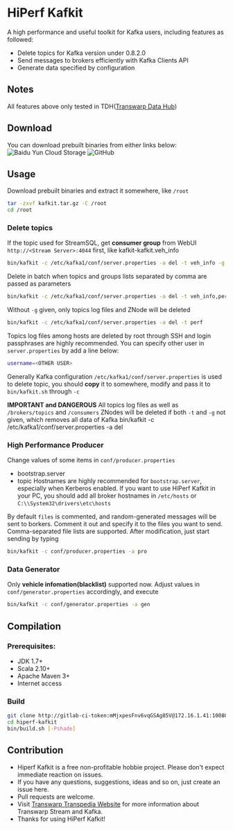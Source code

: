 # HiPerf Kafkit

A high performance and useful toolkit for Kafka users, including features as followed:
* Delete topics for Kafka version under 0.8.2.0
* Send messages to brokers efficiently with Kafka Clients API
* Generate data specified by configuration

## Notes
All features above only tested in TDH(<a href="http://www.transwarp.io">Transwarp Data Hub</a>)

## Download
You can download prebuilt binaries from either links below:
![Baidu Yun Cloud Storage](https://pan.baidu.com/s/1sk8A6CH)
![GitHub](https://github.com/bash-horatio/kafkit-binaries)


## Usage
Download prebuilt binaries and extract it somewhere, like `/root`
```sh
tar -zxvf kafkit.tar.gz -C /root
cd /root
```

### Delete topics
If the topic used for StreamSQL, get **consumer group** from WebUI `http://<Stream Server>:4044` first, like kafkit-kafkit.veh_info
```sh
bin/kafkit -c /etc/kafka1/conf/server.properties -a del -t veh_info -g kafkit-kafkit.veh_info
```

Delete in batch when topics and groups lists separated by comma are passed as parameters
```sh
bin/kafkit -c /etc/kafka1/conf/server.properties -a del -t veh_info,perf -g kafkit-kafkit.veh_info,tdh-streamsql.perf
```

Without `-g` given, only topics log files and ZNode will be deleted
```sh
bin/kafkit -c /etc/kafka1/conf/server.properties -a del -t perf
```

Topics log files among hosts are deleted by root through SSH and login passphrases are highly recommended. You can specify other user in `server.properties` by add a line below:
```sh
username=<OTHER USER>
```

Generally Kafka configuration `/etc/kafka1/conf/server.properties` is used to delete topic, you should **copy** it to somewhere, modify and pass it to `bin/kafkit.sh` through `-c`

**IMPORTANT and DANGEROUS**
All topics log files as well as `/brokers/topics` and `/consumers` ZNodes will be deleted if both `-t` and `-g` not given, which removes all data of Kafka
bin/kafkit -c /etc/kafka1/conf/server.properties -a del

### High Performance Producer
Change values of some items in `conf/producer.properties`
* bootstrap.server
* topic
Hostnames are highly recommended for `bootstrap.server`, especially when Kerberos enabled. If you want to use HiPerf Kafkit in your PC, you should add all broker hostnames in `/etc/hosts` or `C:\\System32\drivers\etc\hosts`

By default `files` is commented, and random-generated messages will be sent to borkers. Comment it out and specify it to the files you want to send. Comma-separated file lists are supported. After modification, just start sending by typing
```sh
bin/kafkit -c conf/producer.properties -a pro
```

### Data Generator
Only **vehicle infomation(blacklist)** supported now. Adjust values in `conf/generator.properties` accordingly, and execute
```sh
bin/kafkit -c conf/generator.properties -a gen
````


## Compilation
### Prerequisites:
* JDK 1.7+
* Scala 2.10+
* Apache Maven 3+
* Internet access

### Build
```sh
git clone http://gitlab-ci-token:mMjxpesFnv6vqGSAg85V@172.16.1.41:10080/horatio/hiperf-kafkit.git
cd hiperf-kafkit
bin/build.sh [-Pshade]
```


## Contribution
- Hiperf Kafkit is a free non-profitable hobbie project. Please don't expect immediate reaction on issues.
- If you have any questions, suggestions, ideas and so on, just create an issue here.
- Pull requests are welcome.
- Visit <a href="https://docs.transwarp.cn/4.7/StreamSQLManual-chunked.html?iframe=true">Transwarp Transpedia Website</a> for more information about Transwarp Stream and Kafka.
- Thanks for using HiPerf Kafkit!
